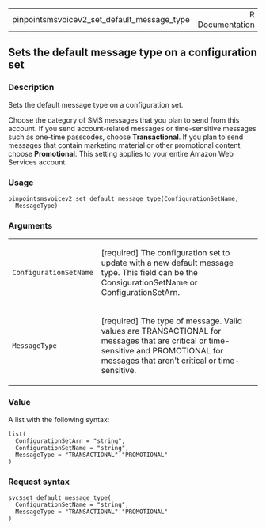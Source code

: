 <table style="width: 100%;">
<tbody>
<tr class="odd">
<td>pinpointsmsvoicev2_set_default_message_type</td>
<td style="text-align: right;">R Documentation</td>
</tr>
</tbody>
</table>

## Sets the default message type on a configuration set

### Description

Sets the default message type on a configuration set.

Choose the category of SMS messages that you plan to send from this
account. If you send account-related messages or time-sensitive messages
such as one-time passcodes, choose **Transactional**. If you plan to
send messages that contain marketing material or other promotional
content, choose **Promotional**. This setting applies to your entire
Amazon Web Services account.

### Usage

    pinpointsmsvoicev2_set_default_message_type(ConfigurationSetName,
      MessageType)

### Arguments

<table>
<colgroup>
<col style="width: 35%" />
<col style="width: 65%" />
</colgroup>
<tbody>
<tr class="odd">
<td><code
id="pinpointsmsvoicev2_set_default_message_type_:_ConfigurationSetName">ConfigurationSetName</code></td>
<td><p>[required] The configuration set to update with a new default
message type. This field can be the ConsigurationSetName or
ConfigurationSetArn.</p></td>
</tr>
<tr class="even">
<td><code
id="pinpointsmsvoicev2_set_default_message_type_:_MessageType">MessageType</code></td>
<td><p>[required] The type of message. Valid values are TRANSACTIONAL
for messages that are critical or time-sensitive and PROMOTIONAL for
messages that aren't critical or time-sensitive.</p></td>
</tr>
</tbody>
</table>

### Value

A list with the following syntax:

    list(
      ConfigurationSetArn = "string",
      ConfigurationSetName = "string",
      MessageType = "TRANSACTIONAL"|"PROMOTIONAL"
    )

### Request syntax

    svc$set_default_message_type(
      ConfigurationSetName = "string",
      MessageType = "TRANSACTIONAL"|"PROMOTIONAL"
    )
